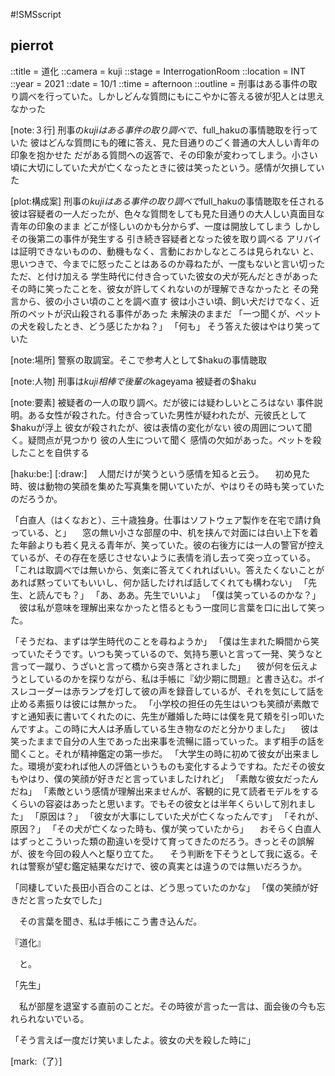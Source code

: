 #!SMSscript

## pierrot

::title = 道化
::camera = kuji
::stage = InterrogationRoom
::location = INT
::year = 2021
::date = 10/1
::time = afternoon
::outline = 刑事はある事件の取り調べを行っていた。しかしどんな質問にもにこやかに答える彼が犯人とは思えなかった

[note:３行]
刑事の$kujiはある事件の取り調べで、$full_hakuの事情聴取を行っていた
彼はどんな質問にも的確に答え、見た目通りのごく普通の大人しい青年の印象を抱かせた
だがある質問への返答で、その印象が変わってしまう。小さい頃に大切にしていた犬が亡くなったときに彼は笑ったという。感情が欠損していた

[plot:構成案]
刑事の$kujiはある事件の取り調べで$full_hakuの事情聴取を任される
彼は容疑者の一人だったが、色々な質問をしても見た目通りの大人しい真面目な青年の印象のまま
どこが怪しいのかも分からず、一度は開放してしまう
しかしその後第二の事件が発生する
引き続き容疑者となった彼を取り調べる
アリバイは証明できないものの、動機もなく、言動におかしなところは見られない
と、思いつきで、今までに怒ったことはあるのか尋ねたが、一度もないと言い切った
ただ、と付け加える
学生時代に付き合っていた彼女の犬が死んだときがあった
その時に笑ったことを、彼女が許してくれないのが理解できなかったと
その発言から、彼の小さい頃のことを調べ直す
彼は小さい頃、飼い犬だけでなく、近所のペットが沢山殺される事件があった
未解決のままだ
「一つ聞くが、ペットの犬を殺したとき、どう感じたかね？」
「何も」
そう答えた彼はやはり笑っていた

[note:場所]
警察の取調室。そこで参考人として$hakuの事情聴取

[note:人物]
刑事は$kuji
相棒で後輩の$kageyama
被疑者の$haku

[note:要素]
被疑者の一人の取り調べ。だが彼には疑わしいところはない
事件説明。ある女性が殺された。付き合っていた男性が疑われたが、元彼氏として$hakuが浮上
彼女が殺されたが、彼は表情の変化がない
彼の周囲について聞く。疑問点が見つかり
彼の人生について聞く
感情の欠如があった。ペットを殺したことを自供する

[haku:be:]
[:draw:]
　人間だけが笑うという感情を知ると云う。
　初め見た時、彼は動物の笑顔を集めた写真集を開いていたが、やはりその時も笑っていたのだろうか。

「白直人（はくなおと）、三十歳独身。仕事はソフトウェア製作を在宅で請け負っている、と」
　窓の無い小さな部屋の中、机を挟んで対面には白い上下を着た年齢よりも若く見える青年が、笑っていた。彼の右後方には一人の警官が控えているが、その存在を感じさせないように表情を消し去って突っ立っている。
「これは取調べでは無いから、気楽に答えてくれればいい。答えたくないことがあれば黙っていてもいいし、何か話したければ話してくれても構わない」
「先生、と読んでも？」
「あ、ああ。先生でいいよ」
「僕は笑っているのかな？」
　彼は私が意味を理解出来なかったと悟るともう一度同じ言葉を口に出して笑った。

「そうだね、まずは学生時代のことを尋ねようか」
「僕は生まれた瞬間から笑っていたそうです。いつも笑っているので、気持ち悪いと言って一発、笑うなと言って一蹴り、うざいと言って橋から突き落とされました」
　彼が何を伝えようとしているのかを探りながら、私は手帳に『幼少期に問題』と書き込む。ボイスレコーダーは赤ランプを灯して彼の声を録音しているが、それを気にして話を止める素振りは彼には無かった。
「小学校の担任の先生はいつも笑顔が素敵ですと通知表に書いてくれたのに、先生が離婚した時には僕を見て頬を引っ叩いたんですよ。この時に大人は矛盾している生き物なのだと分かりました」
　彼は笑ったままで自分の人生であった出来事を流暢に語っていった。まず相手の話を聞くこと。それが精神鑑定の第一歩だ。
「大学生の時に初めて彼女が出来ました。環境が変われば他人の評価というものも変化するようですね。ただその彼女もやはり、僕の笑顔が好きだと言っていましたけれど」
「素敵な彼女だったんだね」
「素敵という感情が理解出来ませんが、客観的に見て読者モデルをするくらいの容姿はあったと思います。でもその彼女とは半年くらいして別れました」
「原因は？」
「彼女が大事にしていた犬が亡くなったんです」
「それが、原因？」
「その犬が亡くなった時も、僕が笑っていたから」
　おそらく白直人はずっとこういった類の勘違いを受けて育ってきたのだろう。きっとその誤解が、彼を今回の殺人へと駆り立てた。
　そう判断を下そうとして我に返る。それは警察が望む鑑定結果なだけで、彼の真実とは違うのでは無いだろうか。

「同棲していた長田小百合のことは、どう思っていたのかな」
「僕の笑顔が好きだと言った女でした」

　その言葉を聞き、私は手帳にこう書き込んだ。


『道化』


　と。

「先生」

　私が部屋を退室する直前のことだ。その時彼が言った一言は、面会後の今も忘れられないでいる。

「そう言えば一度だけ笑いましたよ。彼女の犬を殺した時に」

[mark:（了）]
